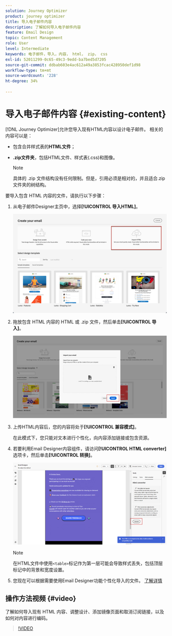 ```yaml
---
solution: Journey Optimizer
product: journey optimizer
title: 导入电子邮件内容
description: 了解如何导入电子邮件内容
feature: Email Design
topic: Content Management
role: User
level: Intermediate
keywords: 电子邮件，导入，内容， html， zip， css
exl-id: 52011299-0c65-49c3-9edd-ba7bed5d7205
source-git-commit: ddbab603e4ac612a49a3853fcac428950def1d98
workflow-type: tm+mt
source-wordcount: '228'
ht-degree: 34%

---
```


# 导入电子邮件内容 {#existing-content}

[!DNL Journey Optimizer]允许您导入现有HTML内容以设计电子邮件。 相关的内容可以是：

* 包含合并样式表的&#x200B;**HTML文件**；
* **.zip文件夹**，包括HTML文件、样式表(.css)和图像。

  >[!NOTE]
  >
  >具体的 .zip 文件结构没有任何限制。但是，引用必须是相对的，并且适合.zip文件夹的树结构。

<!--DOCAC-13676
>[!TIP]
>
>If you have image designs (JPEG or PNG) instead of HTML files, you can use the [Template Accelerator](image-to-html.md) to automatically convert them into editable HTML email templates using AI.-->

要导入包含 HTML 内容的文件，请执行以下步骤：

1. 从电子邮件Designer主页中，选择&#x200B;**[!UICONTROL 导入HTML]**。

   ![](assets/import-html_2.png)

1. 拖放包含 HTML 内容的 HTML 或 .zip 文件，然后单击&#x200B;**[!UICONTROL 导入]**。

   ![](assets/html-imported_2.png)

1. 上传HTML内容后，您的内容将处于&#x200B;**[!UICONTROL 兼容模式]**。

   在此模式下，您只能对文本进行个性化，向内容添加链接或包含资源。

1. 若要利用Email Designer内容组件，请访问&#x200B;**[!UICONTROL HTML converter]**&#x200B;选项卡，然后单击&#x200B;**[!UICONTROL 转换]**。

   ![](assets/html-imported.png)

   >[!NOTE]
   >
   > 在HTML文件中使用`<table>`标记作为第一层可能会导致样式丢失，包括顶层标记中的背景和宽度设置。

1. 您现在可以根据需要使用Email Designer功能个性化导入的文件。 [了解详情](content-from-scratch.md)

## 操作方法视频 {#video}

了解如何导入现有 HTML 内容、调整设计、添加镜像页面和取消订阅链接，以及如何对内容进行编码。

>[!VIDEO](https://video.tv.adobe.com/v/3421908?captions=chi_hans&quality=12)

